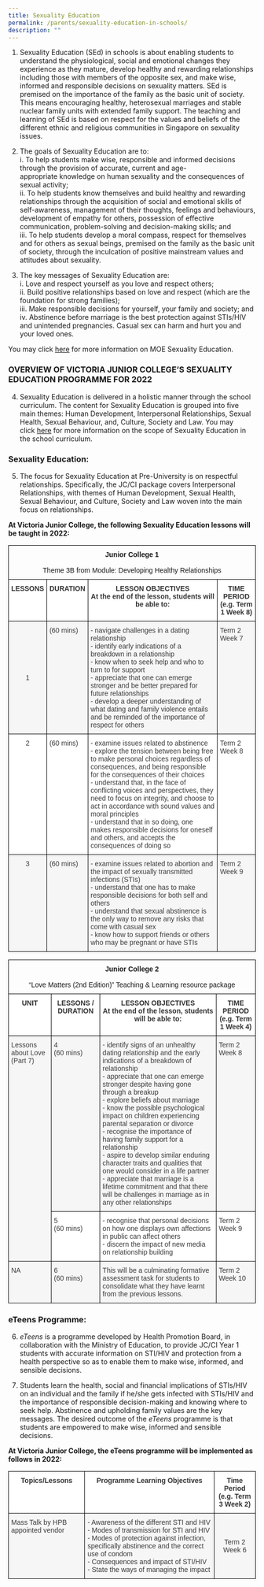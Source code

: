 ```yaml
---
title: Sexuality Education
permalink: /parents/sexuality-education-in-schools/
description: ""
---
```

1.  Sexuality Education (SEd) in schools is about enabling students to understand the physiological, social and emotional changes they experience as they mature, develop healthy and rewarding relationships including those with members of the opposite sex, and make wise, informed and responsible decisions on sexuality matters. SEd is premised on the importance of the family as the basic unit of society. This means encouraging healthy, heterosexual marriages and stable nuclear family units with extended family support. The teaching and learning of SEd is based on respect for the values and beliefs of the different ethnic and religious communities in Singapore on sexuality issues.

2.  The goals of Sexuality Education are to: <br>
i. To help students make wise, responsible and informed decisions through the provision of accurate, current and age-appropriate knowledge on human sexuality and the consequences of sexual activity; <br>
ii. To help students know themselves and build healthy and rewarding relationships through the acquisition of social and emotional skills of self-awareness, management of their thoughts, feelings and behaviours, development of empathy for others, possession of effective communication, problem-solving and decision-making skills; and <br>
iii. To help students develop a moral compass, respect for themselves and for others as sexual beings, premised on the family as the basic unit of society, through the inculcation of positive mainstream values and attitudes about sexuality.

3.  The key messages of Sexuality Education are: <br>
i. Love and respect yourself as you love and respect others; <br>
ii. Build positive relationships based on love and respect (which are the foundation for strong families); <br>
iii. Make responsible decisions for yourself, your family and society; and <br>
iv. Abstinence before marriage is the best protection against STIs/HIV and unintended pregnancies. Casual sex can harm and hurt you and your loved ones.

You may click [here](https://www.moe.gov.sg/programmes/sexuality-education) for more information on MOE Sexuality Education.

### OVERVIEW OF VICTORIA JUNIOR COLLEGE’S SEXUALITY EDUCATION PROGRAMME FOR 2022

4.  Sexuality Education is delivered in a holistic manner through the school curriculum. The content for Sexuality Education is grouped into five main themes: Human Development, Interpersonal Relationships, Sexual Health, Sexual Behaviour, and, Culture, Society and Law. You may click [here](https://www.moe.gov.sg/programmes/sexuality-education/scope-and-teaching-approach) for more information on the scope of Sexuality Education in the school curriculum.

### Sexuality Education:

5.  The focus for Sexuality Education at Pre-University is on respectful relationships. Specifically, the JC/CI package covers Interpersonal Relationships, with themes of Human Development, Sexual Health, Sexual Behaviour, and Culture, Society and Law woven into the main focus on relationships.

**At Victoria Junior College, the following Sexuality Education lessons will be taught in 2022:**

<style type="text/css">
.tg  {border-collapse:collapse;border-spacing:0;}
.tg td{border-color:black;border-style:solid;border-width:1px;font-family:Arial, sans-serif;font-size:14px;
  overflow:hidden;padding:10px 5px;word-break:normal;}
.tg th{border-color:black;border-style:solid;border-width:1px;font-family:Arial, sans-serif;font-size:14px;
  font-weight:normal;overflow:hidden;padding:10px 5px;word-break:normal;}
.tg .tg-apyk{background-color:#FFF;color:#333;font-weight:bold;text-align:center;vertical-align:top}
.tg .tg-dox4{background-color:#FFF;color:#3A3A3A;text-align:left;vertical-align:top}
.tg .tg-baqh{text-align:center;vertical-align:top}
.tg .tg-nzmi{background-color:#FFF;color:#3A3A3A;text-align:center;vertical-align:top}
.tg .tg-6lna{background-color:#F5F6F5;color:#3A3A3A;text-align:center;vertical-align:middle}
.tg .tg-2k4o{background-color:#F5F6F5;color:#3A3A3A;text-align:left;vertical-align:top}
.tg .tg-xzna{background-color:#F5F6F5;color:#3A3A3A;text-align:center;vertical-align:top}
</style>
<table class="tg">
<thead>
  <tr>
    <th class="tg-baqh" colspan="4"><span style="font-weight:bold;font-style:inherit">Junior College 1</span><br><br><span style="font-weight:inherit;font-style:inherit">Theme 3B from Module: Developing Healthy Relationships</span></th>
  </tr>
</thead>
<tbody>
  <tr>
    <td class="tg-apyk"><span style="font-weight:700">LESSONS</span></td>
    <td class="tg-apyk"><span style="font-weight:700">DURATION</span></td>
    <td class="tg-apyk"><span style="font-weight:700">LESSON OBJECTIVES</span><br><span style="font-weight:700">At the end of the lesson, students will be able to:</span></td>
    <td class="tg-apyk"><span style="font-weight:700">TIME PERIOD </span><br><span style="font-weight:700">(e.g. Term 1 Week 8)</span></td>
  </tr>
  <tr>
    <td class="tg-6lna"><span style="font-weight:inherit;font-style:inherit">1</span></td>
    <td class="tg-2k4o"><span style="font-weight:400;font-style:inherit">(60 mins)</span></td>
    <td class="tg-2k4o"><span style="font-weight:inherit;font-style:inherit">- navigate challenges in a dating relationship</span><br><span style="font-weight:inherit;font-style:inherit">- identify early indications of a breakdown in a relationship</span><br><span style="font-weight:inherit;font-style:inherit">- know when to seek help and who to turn to for support</span><br><span style="font-weight:inherit;font-style:inherit">- appreciate that one can emerge stronger and be better prepared for future relationships</span><br><span style="font-weight:inherit;font-style:inherit">- develop a deeper understanding of what dating and family violence entails and be reminded of the importance of respect for others</span></td>
    <td class="tg-2k4o"><span style="font-weight:400;font-style:inherit">Term 2 Week 7</span></td>
  </tr>
  <tr>
    <td class="tg-nzmi"><span style="font-weight:400;font-style:inherit">2</span></td>
    <td class="tg-dox4"><span style="font-weight:400;font-style:inherit">(60 mins)</span></td>
    <td class="tg-dox4"><span style="font-weight:inherit;font-style:inherit">- examine issues related to abstinence</span><br><span style="font-weight:inherit;font-style:inherit">- explore the tension between being free to make personal choices regardless of consequences, and being responsible for the consequences of their choices</span><br><span style="font-weight:inherit;font-style:inherit">- understand that, in the face of conflicting voices and perspectives, they need to focus on integrity, and choose to act in accordance with sound values and moral principles</span><br><span style="font-weight:inherit;font-style:inherit">- understand that in so doing, one makes responsible decisions for oneself and others, and accepts the consequences of doing so</span></td>
    <td class="tg-dox4"><span style="font-weight:400;font-style:inherit">Term 2 Week 8</span></td>
  </tr>
  <tr>
    <td class="tg-xzna"><span style="font-weight:400;font-style:inherit">3</span></td>
    <td class="tg-2k4o"><span style="font-weight:400;font-style:inherit">(60 mins)</span></td>
    <td class="tg-2k4o"><span style="font-weight:inherit;font-style:inherit">- examine issues related to abortion and the impact of sexually transmitted infections (STIs)</span><br><span style="font-weight:inherit;font-style:inherit">- understand that one has to make responsible decisions for both self and others</span><br><span style="font-weight:inherit;font-style:inherit">- understand that sexual abstinence is the only way to remove any risks that come with casual sex</span><br><span style="font-weight:inherit;font-style:inherit">- know how to support friends or others who may be pregnant or have STIs</span></td>
    <td class="tg-2k4o"><span style="font-weight:400;font-style:inherit">Term 2 Week 9</span></td>
  </tr>
</tbody>
</table>

<style type="text/css">
.tg  {border-collapse:collapse;border-spacing:0;}
.tg td{border-color:black;border-style:solid;border-width:1px;font-family:Arial, sans-serif;font-size:14px;
  overflow:hidden;padding:10px 5px;word-break:normal;}
.tg th{border-color:black;border-style:solid;border-width:1px;font-family:Arial, sans-serif;font-size:14px;
  font-weight:normal;overflow:hidden;padding:10px 5px;word-break:normal;}
.tg .tg-apyk{background-color:#FFF;color:#333;font-weight:bold;text-align:center;vertical-align:top}
.tg .tg-dox4{background-color:#FFF;color:#3A3A3A;text-align:left;vertical-align:top}
.tg .tg-baqh{text-align:center;vertical-align:top}
.tg .tg-2k4o{background-color:#F5F6F5;color:#3A3A3A;text-align:left;vertical-align:top}
</style>
<table class="tg">
<thead>
  <tr>
    <th class="tg-baqh" colspan="4"><span style="font-weight:bold;font-style:inherit">Junior College 2</span><br><br><span style="font-weight:inherit;font-style:inherit">“Love Matters (2nd Edition)” Teaching &amp; Learning resource package</span></th>
  </tr>
</thead>
<tbody>
  <tr>
    <td class="tg-apyk"><span style="font-weight:700">UNIT</span></td>
    <td class="tg-apyk"><span style="font-weight:700">LESSONS / DURATION</span></td>
    <td class="tg-apyk"><span style="font-weight:700">LESSON OBJECTIVES</span><br><span style="font-weight:700">At the end of the lesson, students will be able to:</span></td>
    <td class="tg-apyk"><span style="font-weight:700">TIME PERIOD</span><br><span style="font-weight:700">(e.g. Term 1 Week 4)</span></td>
  </tr>
  <tr>
    <td class="tg-2k4o" rowspan="2"><span style="font-weight:400;font-style:inherit">Lessons about Love (Part 7)</span></td>
    <td class="tg-2k4o"><span style="font-weight:400;font-style:inherit">4</span><br><span style="font-weight:400;font-style:inherit">(60 mins)</span></td>
    <td class="tg-2k4o"><span style="font-weight:inherit;font-style:inherit">- identify signs of an unhealthy dating relationship and the early indications of a breakdown of relationship</span><br><span style="font-weight:inherit;font-style:inherit">- appreciate that one can emerge stronger despite having gone through a breakup</span><br><span style="font-weight:inherit;font-style:inherit">- explore beliefs about marriage</span><br><span style="font-weight:inherit;font-style:inherit">- know the possible psychological impact on children experiencing parental separation or divorce</span><br><span style="font-weight:inherit;font-style:inherit">- recognise the importance of having family support for a relationship</span><br><span style="font-weight:inherit;font-style:inherit">- aspire to develop similar enduring character traits and qualities that one would consider in a life partner</span><br><span style="font-weight:inherit;font-style:inherit">- appreciate that marriage is a lifetime commitment and that there will be challenges in marriage as in any other relationships</span></td>
    <td class="tg-2k4o"><span style="font-weight:400;font-style:inherit">Term 2 Week 8</span></td>
  </tr>
  <tr>
    <td class="tg-dox4"><span style="font-weight:400;font-style:inherit">5</span><br><span style="font-weight:400;font-style:inherit">(60 mins)</span></td>
    <td class="tg-dox4"><span style="font-weight:inherit;font-style:inherit">- recognise that personal decisions on how one displays own affections in public can affect others</span><br><span style="font-weight:inherit;font-style:inherit">- discern the impact of new media on relationship building</span></td>
    <td class="tg-dox4"><span style="font-weight:400;font-style:inherit">Term 2 Week 9</span></td>
  </tr>
  <tr>
    <td class="tg-2k4o"><span style="font-weight:400;font-style:inherit">NA</span></td>
    <td class="tg-2k4o"><span style="font-weight:400;font-style:inherit">6</span><br><span style="font-weight:400;font-style:inherit">(60 mins)</span></td>
    <td class="tg-2k4o"><span style="font-weight:inherit;font-style:inherit">This will be a culminating formative assessment task for students to consolidate what they have learnt from the previous lessons.</span></td>
    <td class="tg-2k4o"><span style="font-weight:400;font-style:inherit">Term 2 Week 10</span></td>
  </tr>
</tbody>
</table>

### eTeens Programme:

6.  _eTeens_ is a programme developed by Health Promotion Board, in collaboration with the Ministry of Education, to provide JC/CI Year 1 students with accurate information on STI/HIV and protection from a health perspective so as to enable them to make wise, informed, and sensible decisions.

7.  Students learn the health, social and financial implications of STIs/HIV on an individual and the family if he/she gets infected with STIs/HIV and the importance of responsible decision-making and knowing where to seek help. Abstinence and upholding family values are the key messages. The desired outcome of the _eTeens_ programme is that students are empowered to make wise, informed and sensible decisions.

**At Victoria Junior College, the eTeens programme will be implemented as follows in 2022:**

<style type="text/css">
.tg  {border-collapse:collapse;border-spacing:0;}
.tg td{border-color:black;border-style:solid;border-width:1px;font-family:Arial, sans-serif;font-size:14px;
  overflow:hidden;padding:10px 5px;word-break:normal;}
.tg th{border-color:black;border-style:solid;border-width:1px;font-family:Arial, sans-serif;font-size:14px;
  font-weight:normal;overflow:hidden;padding:10px 5px;word-break:normal;}
.tg .tg-apyk{background-color:#FFF;color:#333;font-weight:bold;text-align:center;vertical-align:top}
.tg .tg-6lna{background-color:#F5F6F5;color:#3A3A3A;text-align:center;vertical-align:middle}
.tg .tg-2k4o{background-color:#F5F6F5;color:#3A3A3A;text-align:left;vertical-align:top}
</style>
<table class="tg">
<thead>
  <tr>
    <th class="tg-apyk"><span style="font-weight:700">Topics/Lessons</span></th>
    <th class="tg-apyk"><span style="font-weight:700">Programme Learning Objectives</span></th>
    <th class="tg-apyk"><span style="font-weight:bold;font-style:inherit">Time Period</span><br><span style="font-weight:bold;font-style:inherit">(e.g. Term 3 Week 2)</span></th>
  </tr>
</thead>
<tbody>
  <tr>
    <td class="tg-2k4o"><span style="font-weight:400;font-style:inherit">Mass Talk by HPB appointed vendor </span></td>
    <td class="tg-2k4o"><span style="font-weight:inherit;font-style:inherit">- Awareness of the different STI and HIV</span><br><span style="font-weight:inherit;font-style:inherit">- Modes of transmission for STI and HIV</span><br><span style="font-weight:inherit;font-style:inherit">- Modes of protection against infection, specifically abstinence and the correct use of condom</span><br><span style="font-weight:inherit;font-style:inherit">- Consequences and impact of STI/HIV</span><br><span style="font-weight:inherit;font-style:inherit">- State the ways of managing the impact</span></td>
    <td class="tg-6lna"><span style="font-weight:inherit;font-style:inherit">Term 2 Week 6</span></td>
  </tr>
</tbody>
</table>
